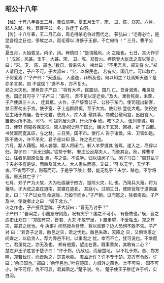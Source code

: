## 昭公十八年

【经】十有八年春王三月，曹伯须卒。夏五月壬午，宋、
卫、陈、郑灾。六月，邾人入鄅。秋，葬曹平公。冬，许迁于
白羽。  
【传】十八年春，王二月乙卯，周毛得杀毛伯过而代之。
苌弘曰：“毛得必亡，是昆吾稔之日也，侈故之以。而毛得以
济侈于王都，不亡何待 ！”
三月，曹平公卒。  
夏五月，火始昏见。丙子，风。梓慎曰：“是谓融风，火
之始也。七日，其火作乎 ！”戊寅，风甚。壬午，大甚。宋、
卫、陈、郑皆火。梓慎登大庭氏之库以望之，曰：“宋、卫、
陈、郑也。”数日，皆来告火。裨灶曰：“不用吾言，郑又将
火。”郑人请用之，子产不可。子大叔曰：“宝，以保民也。
若有火，国几亡。可以救亡，子何爱焉？”子产曰：“天道远，
人道迩，非所及也，何以知之？灶焉知天道？是亦多言矣，岂
不或信？”遂不与，亦不复火。  
郑之未灾也，里析告子产曰：“将有大祥，民震动，国几
亡。吾身泯焉，弗良及也。国迁其可乎？”子产曰：“虽可，
吾不足以定迁矣。”及火，里析死矣，未葬，子产使舆三十人，
迁其柩。火作，子产辞晋公子、公孙于东门。使司寇出新客，
禁旧客勿出于宫。使子宽、子上巡群屏摄，至于大宫。使公孙
登徙大龟。使祝史徙主祏于周庙，告于先君。使府人、库人各
儆其事。商成公儆司宫，出旧宫人，置诸火所不及。司马、司
寇列居火道，行火所� 欣。城下之人，伍列登城。明日，使野
司寇各保其征。郊人助祝史除于国北，禳火于玄冥、回禄，祈
于四鄘。书焚室而宽其征，与之材。三日哭，国不市。使行人
告于诸侯。宋、卫皆如是。陈不救火，许不吊灾，君子是以知
陈、许之先亡也。  
六月，鄅人藉稻。邾人袭鄅，鄅人将闭门。邾人羊罗摄其
首焉，遂入之，尽俘以归。鄅子曰：“余无归矣。”従帑于邾，
邾庄公反鄅夫人，而舍其女。秋，葬曹平公。往者见周原伯鲁
焉，与之语，不说学。归以语闵子马。闵子马曰：“周其乱乎
？夫必多有是说，而后及其大人。大人患失而惑，又曰：‘可
以无学，无学不害。’不害而不学，则苟而可。于是乎下陵上
替，能无乱乎？夫学，殖也，不学将落，原氏其亡乎？”  
七月，郑子产为火故，大为社祓禳于四方，振除火灾，礼
也。乃简兵大蒐，将为蒐除。子大叔之庙在道南，其寝在道北，
其庭小。过期三日，使除徒陈于道南庙北，曰：“子产过女而
命速除，乃毁于而乡。”子产朝，过而怒之，除者南毁。子产
及冲，使従者止之曰：“毁于北方。”  
火之作也，子产授兵登陴。子大叔曰：“晋无乃讨乎？”  
子产曰：“吾闻之，小国忘守则危，况有灾乎？国之不可小，
有备故也。”既，晋之边吏让郑曰：“郑国有灾，晋君、大夫
不敢宁居，卜筮走望，不爱牲玉。郑之有灾，寡君之忧也。今
执事扌间然授兵登陴，将以谁罪？边人恐惧不敢不告。子产对
曰：“若吾子之言，敝邑之灾，君之忧也。敝邑失政，天降之
灾，又惧谗慝之间谋之，以启贪人，荐为弊邑不利，以重君之
忧。幸而不亡，犹可说也。不幸而亡，君虽忧之，亦无及也。
郑有他竟，望走在晋。既事晋矣，其敢有二心？”  
楚左尹王子胜言于楚子曰：“许于郑，仇敌也，而居楚地，
以不礼于郑。晋、郑方睦，郑若伐许，而晋助之，楚丧地矣。
君盍迁许？许不专于楚。郑方有令政。许曰：‘余旧国也。’
郑曰：‘余俘邑也。’叶在楚国，方城外之蔽也。土不可易，
国不可小，许不可俘，仇不可启，君其图之。”楚子说。冬，
楚子使王子胜迁许于析，实白羽。  

